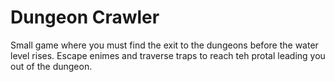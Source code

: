 # Dungeon Crawler
 Small game where you must find the exit to the dungeons before the water level rises. Escape enimes and traverse traps to reach teh protal leading you out of the dungeon. 
